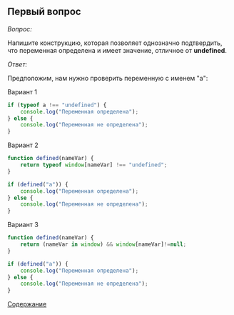 ## Первый вопрос

_Вопрос:_

Напишите конструкцию, которая позволяет однозначно подтвердить, что переменная определена и имеет значение, отличное 
от __undefined__.

_Ответ:_

Предположим, нам нужно проверить переменную с именем "a":

Вариант 1

```javascript
if (typeof a !== "undefined") {
    console.log("Переменная определена");
} else {
    console.log("Переменная не определена");
}
```


Вариант 2

```javascript
function defined(nameVar) {
    return typeof window[nameVar] !== "undefined";
}

if (defined("a")) {
    console.log("Переменная определена");
} else {
    console.log("Переменная не определена");
}
```

Вариант 3

```javascript
function defined(nameVar) {
    return (nameVar in window) && window[nameVar]!=null;
}

if (defined("a")) {
    console.log("Переменная определена");
} else {
    console.log("Переменная не определена");
}
```

[Содержание](../SUMMARY.md)